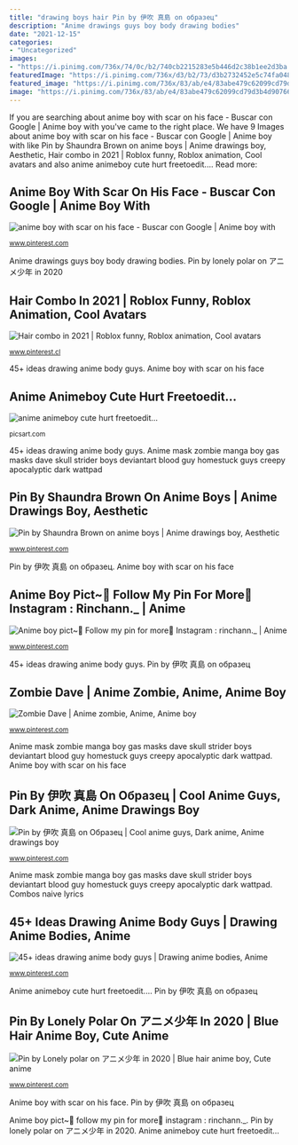```yaml
---
title: "drawing boys hair Pin by 伊吹 真島 on образец"
description: "Anime drawings guys boy body drawing bodies"
date: "2021-12-15"
categories:
- "Uncategorized"
images:
- "https://i.pinimg.com/736x/74/0c/b2/740cb2215283e5b446d2c38b1ee2d3ba.jpg"
featuredImage: "https://i.pinimg.com/736x/d3/b2/73/d3b2732452e5c74fa048dcfbda10fcbe.jpg"
featured_image: "https://i.pinimg.com/736x/83/ab/e4/83abe479c62099cd79d3b4d9076640a0.jpg"
image: "https://i.pinimg.com/736x/83/ab/e4/83abe479c62099cd79d3b4d9076640a0.jpg"
---
```


If you are searching about anime boy with scar on his face - Buscar con Google | Anime boy with you've came to the right place. We have 9 Images about anime boy with scar on his face - Buscar con Google | Anime boy with like Pin by Shaundra Brown on anime boys | Anime drawings boy, Aesthetic, Hair combo in 2021 | Roblox funny, Roblox animation, Cool avatars and also anime animeboy cute hurt freetoedit.... Read more:

## Anime Boy With Scar On His Face - Buscar Con Google | Anime Boy With

![anime boy with scar on his face - Buscar con Google | Anime boy with](https://i.pinimg.com/736x/74/0c/b2/740cb2215283e5b446d2c38b1ee2d3ba.jpg "Zombie dave")

<small>www.pinterest.com</small>

Anime drawings guys boy body drawing bodies. Pin by lonely polar on アニメ少年 in 2020

## Hair Combo In 2021 | Roblox Funny, Roblox Animation, Cool Avatars

![Hair combo in 2021 | Roblox funny, Roblox animation, Cool avatars](https://i.pinimg.com/736x/83/ab/e4/83abe479c62099cd79d3b4d9076640a0.jpg "45+ ideas drawing anime body guys")

<small>www.pinterest.cl</small>

45+ ideas drawing anime body guys. Anime boy with scar on his face

## Anime Animeboy Cute Hurt Freetoedit...

![anime animeboy cute hurt freetoedit...](https://cdn130.picsart.com/271953323026211.png "Zombie dave")

<small>picsart.com</small>

45+ ideas drawing anime body guys. Anime mask zombie manga boy gas masks dave skull strider boys deviantart blood guy homestuck guys creepy apocalyptic dark wattpad

## Pin By Shaundra Brown On Anime Boys | Anime Drawings Boy, Aesthetic

![Pin by Shaundra Brown on anime boys | Anime drawings boy, Aesthetic](https://i.pinimg.com/736x/d3/b2/73/d3b2732452e5c74fa048dcfbda10fcbe.jpg "Anime animeboy cute hurt freetoedit...")

<small>www.pinterest.com</small>

Pin by 伊吹 真島 on образец. Anime boy with scar on his face

## Anime Boy Pict~🖤 Follow My Pin For More💖 Instagram : Rinchann._ | Anime

![Anime boy pict~🖤 Follow my pin for more💖 Instagram : rinchann._ | Anime](https://i.pinimg.com/736x/95/64/91/9564910266ae5feb8164fd210384cf93.jpg "Hair combo in 2021")

<small>www.pinterest.com</small>

45+ ideas drawing anime body guys. Pin by 伊吹 真島 on образец

## Zombie Dave | Anime Zombie, Anime, Anime Boy

![Zombie Dave | Anime zombie, Anime, Anime boy](https://i.pinimg.com/736x/ee/11/52/ee1152ca98d6abbf8418c75d15b558d0--anime-art-anime-manga.jpg "Pin by lonely polar on アニメ少年 in 2020")

<small>www.pinterest.com</small>

Anime mask zombie manga boy gas masks dave skull strider boys deviantart blood guy homestuck guys creepy apocalyptic dark wattpad. Anime boy with scar on his face

## Pin By 伊吹 真島 On Образец | Cool Anime Guys, Dark Anime, Anime Drawings Boy

![Pin by 伊吹 真島 on Образец | Cool anime guys, Dark anime, Anime drawings boy](https://i.pinimg.com/736x/71/ff/90/71ff9062bc91934189021043736cb6ba.jpg "45+ ideas drawing anime body guys")

<small>www.pinterest.com</small>

Anime mask zombie manga boy gas masks dave skull strider boys deviantart blood guy homestuck guys creepy apocalyptic dark wattpad. Combos naive lyrics

## 45+ Ideas Drawing Anime Body Guys | Drawing Anime Bodies, Anime

![45+ ideas drawing anime body guys | Drawing anime bodies, Anime](https://i.pinimg.com/736x/13/41/df/1341dfcc4ac6c6369d031a3913204c72.jpg "Anime drawings guys boy body drawing bodies")

<small>www.pinterest.com</small>

Anime animeboy cute hurt freetoedit.... Pin by 伊吹 真島 on образец

## Pin By Lonely Polar On アニメ少年 In 2020 | Blue Hair Anime Boy, Cute Anime

![Pin by Lonely polar on アニメ少年 in 2020 | Blue hair anime boy, Cute anime](https://i.pinimg.com/736x/a0/30/c1/a030c1ebb41bfeb05c9ec5e8132ff68a.jpg "Pin by 伊吹 真島 on образец")

<small>www.pinterest.com</small>

Anime boy with scar on his face. Pin by 伊吹 真島 on образец

Anime boy pict~🖤 follow my pin for more💖 instagram : rinchann._. Pin by lonely polar on アニメ少年 in 2020. Anime animeboy cute hurt freetoedit...
